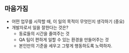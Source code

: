 ## 마음가짐 

- 어떤 업무를 시작할 때, 이 일의 목적이 무엇인지 생각하기 (중요)
- 개발자로서 일을 잘한다는 것은? 
  - 동료들의 시간을 줄여주는 것 
  - QA 팀이 편하게 일할 수 있는 환경을 만들어주는 것 
  - 본인만의 기준을 세우고 그렇게 행동하도록 노력하자. 
